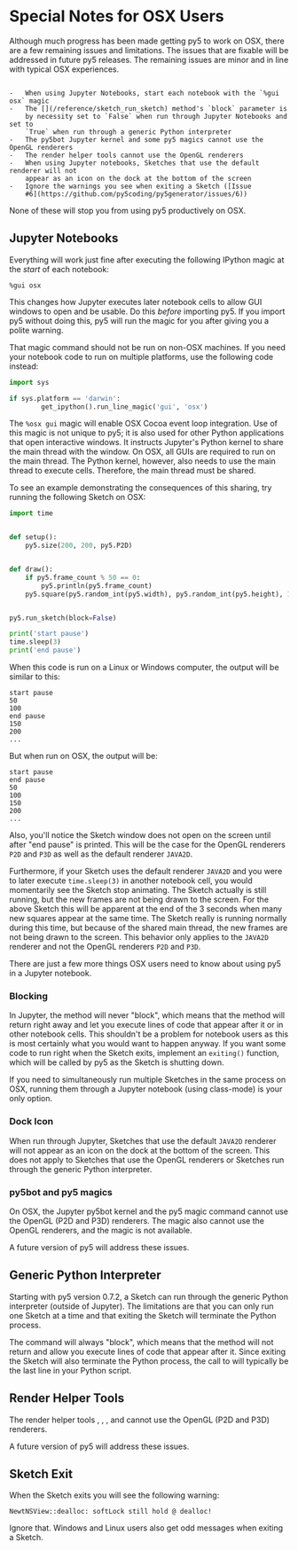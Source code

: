 # Special Notes for OSX Users

Although much progress has been made getting py5 to work on OSX, there are a few
remaining issues and limitations. The issues that are fixable will be addressed
in future py5 releases. The remaining issues are minor and in line with typical
OSX experiences.

```{admonition} TL;DR

-   When using Jupyter Notebooks, start each notebook with the `%gui osx` magic
-   The [](/reference/sketch_run_sketch) method's `block` parameter is
    by necessity set to `False` when run through Jupyter Notebooks and set to
    `True` when run through a generic Python interpreter
-   The py5bot Jupyter kernel and some py5 magics cannot use the OpenGL renderers
-   The render helper tools cannot use the OpenGL renderers
-   When using Jupyter notebooks, Sketches that use the default renderer will not
    appear as an icon on the dock at the bottom of the screen
-   Ignore the warnings you see when exiting a Sketch ([Issue
    #6](https://github.com/py5coding/py5generator/issues/6))
```

None of these will stop you from using py5 productively on OSX.

## Jupyter Notebooks

Everything will work just fine after executing the following IPython magic at
the *start* of each notebook:

```ipython
%gui osx
```

This changes how Jupyter executes later notebook cells to allow GUI windows to
open and be usable. Do this *before* importing py5. If you import py5 without
doing this, py5 will run the magic for you after giving you a polite warning.

That magic command should not be run on non-OSX machines. If you need your
notebook code to run on multiple platforms, use the following code instead:

```python
import sys

if sys.platform == 'darwin':
        get_ipython().run_line_magic('gui', 'osx')
```

The `%osx gui` magic will enable OSX Cocoa event loop integration. Use of this
magic is not unique to py5; it is also used for other Python applications that
open interactive windows. It instructs Jupyter's Python kernel to share the main
thread with the window. On OSX, all GUIs are required to run on the main thread.
The Python kernel, however, also needs to use the main thread to execute cells.
Therefore, the main thread must be shared.

To see an example demonstrating the consequences of this sharing, try running
the following Sketch on OSX:

```python
import time


def setup():
    py5.size(200, 200, py5.P2D)


def draw():
    if py5.frame_count % 50 == 0:
        py5.println(py5.frame_count)
    py5.square(py5.random_int(py5.width), py5.random_int(py5.height), 10)


py5.run_sketch(block=False)

print('start pause')
time.sleep(3)
print('end pause')
```

When this code is run on a Linux or Windows computer, the output will be
similar to this:

```text
start pause
50
100
end pause
150
200
...
```

But when run on OSX, the output will be:

```text
start pause
end pause
50
100
150
200
...
```

Also, you'll notice the Sketch window does not open on the screen until after
"end pause" is printed. This will be the case for the OpenGL renderers `P2D` and
`P3D` as well as the default renderer `JAVA2D`.

Furthermore, if your Sketch uses the default renderer `JAVA2D` and you were to
later execute `time.sleep(3)` in another notebook cell, you would momentarily
see the Sketch stop animating. The Sketch actually is still running, but the new
frames are not being drawn to the screen. For the above Sketch this will be
apparent at the end of the 3 seconds when many new squares appear at the same
time. The Sketch really is running normally during this time, but because of
the shared main thread, the new frames are not being drawn to the screen. This
behavior only applies to the `JAVA2D` renderer and not the OpenGL
renderers `P2D` and `P3D`.

There are just a few more things OSX users need to know about using py5 in a
Jupyter notebook.

### Blocking

In Jupyter, the [](/reference/sketch_run_sketch) method will never "block",
which means that the method will return right away and let you execute lines of
code that appear after it or in other notebook cells. This shouldn't be a
problem for notebook users as this is most certainly what you would want to
happen anyway. If you want some code to run right when the Sketch exits,
implement an `exiting()` function, which will be called by py5 as the Sketch is
shutting down.

If you need to simultaneously run multiple Sketches in the same process on OSX,
running them through a Jupyter notebook (using class-mode) is your only option.

### Dock Icon

When run through Jupyter, Sketches that use the default `JAVA2D` renderer will
not appear as an icon on the dock at the bottom of the screen. This does not
apply to Sketches that use the OpenGL renderers or Sketches run through the
generic Python interpreter.

### py5bot and py5 magics

On OSX, the Jupyter py5bot kernel and the py5 magic command
[](/reference/py5magics_py5bot) cannot use the OpenGL (P2D and P3D) renderers.
The [](/reference/py5magics_py5draw) magic also cannot use the OpenGL renderers,
and the [](/reference/py5magics_py5drawdxf) magic is not available.

A future version of py5 will address these issues.

## Generic Python Interpreter

Starting with py5 version 0.7.2, a Sketch can run through the generic Python
interpreter (outside of Jupyter). The limitations are that you can only run
one Sketch at a time and that exiting the Sketch will terminate the Python
process.

The [](/reference/sketch_run_sketch) command will always "block", which means
that the method will not return and allow you execute lines of code that appear
after it. Since exiting the Sketch will also terminate the Python process, the
call to [](/reference/sketch_run_sketch) will typically be the last line in your
Python script.

## Render Helper Tools

The render helper tools [](/reference/py5functions_render.rst),
[](/reference/py5functions_render_frame.rst),
[](/reference/py5functions_render_sequence.rst), and
[](/reference/py5functions_render_frame_sequence.rst) cannot use the OpenGL
(P2D and P3D) renderers.

A future version of py5 will address these issues.

## Sketch Exit

When the Sketch exits you will see the following warning:

```text
NewtNSView::dealloc: softLock still hold @ dealloc!
```

Ignore that. Windows and Linux users also get odd messages when exiting a
Sketch.
